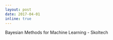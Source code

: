 ```yaml
---
layout: post
date: 2017-04-01
inline: true
---
```


Bayesian Methods for Machine Learning - Skoltech

